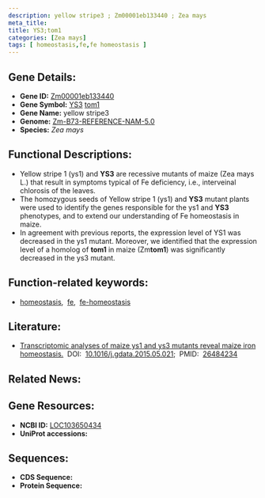 ```yaml
---
description: yellow stripe3 ; Zm00001eb133440 ; Zea mays
meta_title:
title: YS3;tom1
categories: [Zea mays]
tags: [ homeostasis,fe,fe homeostasis ]
---
```


## Gene Details:
- **Gene ID:**	[Zm00001eb133440](https://www.maizegdb.org/gene_center/gene/Zm00001eb133440)
- **Gene Symbol:** <u>YS3</u>&nbsp;<u>tom1</u>
- **Gene Name:** yellow stripe3
- **Genome:** [Zm-B73-REFERENCE-NAM-5.0](https://www.maizegdb.org/genome/assembly/Zm-B73-REFERENCE-NAM-5.0)
- **Species:** *Zea mays*

## Functional Descriptions:
   - Yellow stripe 1 (ys1) and **YS3** are recessive mutants of maize (Zea mays L.) that result in symptoms typical of Fe deficiency, i.e., interveinal chlorosis of the leaves.
   - The homozygous seeds of Yellow stripe 1 (ys1) and **YS3** mutant plants were used to identify the genes responsible for the ys1 and **YS3** phenotypes, and to extend our understanding of Fe homeostasis in maize.
   - In agreement with previous reports, the expression level of YS1 was decreased in the ys1 mutant. Moreover, we identified that the expression level of a homolog of **tom1** in maize (Zm**tom1**) was significantly decreased in the ys3 mutant.

## Function-related keywords:
- [homeostasis](/tags/homeostasis/),&nbsp;&nbsp;[fe](/tags/fe/),&nbsp;&nbsp;[fe-homeostasis](/tags/fe-homeostasis/)

## Literature:
   - [Transcriptomic analyses of maize ys1 and ys3 mutants reveal maize iron homeostasis.]( https://www.ncbi.nlm.nih.gov/pmc/articles/PMC4583638/)&nbsp;&nbsp;DOI:&nbsp;&nbsp;[10.1016/j.gdata.2015.05.021](https://www.ncbi.nlm.nih.gov/pmc/articles/PMC4583638/);&nbsp;&nbsp;PMID:&nbsp;&nbsp;[26484234](https://pubmed.ncbi.nlm.nih.gov/26484234/)

## Related News:

## Gene Resources:
- **NCBI ID:**  [LOC103650434](https://www.ncbi.nlm.nih.gov/gene/?term=LOC103650434)
- **UniProt accessions:** [](https://www.uniprot.org/uniprotkb//entry)



## Sequences:
- **CDS Sequence:**
- **Protein Sequence:**
